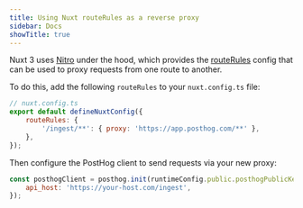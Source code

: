 ```yaml
---
title: Using Nuxt routeRules as a reverse proxy
sidebar: Docs
showTitle: true
---
```


Nuxt 3 uses [Nitro](https://nuxt.com/docs/guide/concepts/server-engine) under the hood, which provides the [routeRules](https://nitro.unjs.io/config#routerules) config that can be used to proxy requests from one route to another. 

To do this, add the following `routeRules` to your `nuxt.config.ts` file:

```js
// nuxt.config.ts
export default defineNuxtConfig({
    routeRules: {
        '/ingest/**': { proxy: 'https://app.posthog.com/**' },
    },
});
```

Then configure the PostHog client to send requests via your new proxy:

```js
const posthogClient = posthog.init(runtimeConfig.public.posthogPublicKey, {
    api_host: 'https://your-host.com/ingest',
});
```